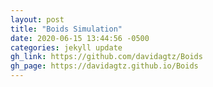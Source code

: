 ```yaml
---
layout: post
title: "Boids Simulation"
date: 2020-06-15 13:44:56 -0500
categories: jekyll update
gh_link: https://github.com/davidagtz/Boids
gh_page: https://davidagtz.github.io/Boids
---
```

